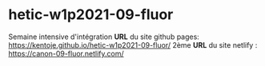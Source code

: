 # hetic-w1p2021-09-fluor
Semaine intensive d'intégration
**URL** du site github pages: https://kentoje.github.io/hetic-w1p2021-09-fluor/
2ème **URL** du site netlify : https://canon-09-fluor.netlify.com/

